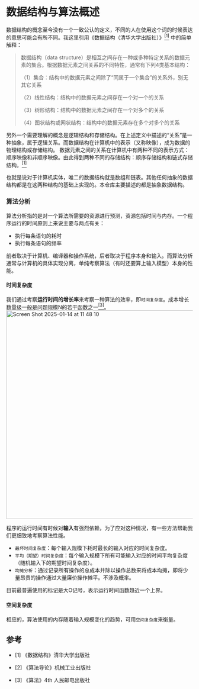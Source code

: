 # 数据结构与算法概述

数据结构的概念至今没有一个一致公认的定义，不同的人在使用这个词的时候表达的意思可能会有所不同。我这里引用《数据结构（清华大学出版社）》[<sup>[1]</sup>](#refer-anchor-1) 中的简单解释：

> 数据结构（data structure）是相互之间存在一种或多种特定关系的数据元素的集合。根据数据元素之间关系的不同特性，通常有下列4类基本结构：
> 
> （1）集合：结构中的数据元素之间除了“同属于一个集合”的关系外，别无其它关系
> 
> （2）线性结构：结构中的数据元素之间存在一个对一个的关系
> 
> （3）树形结构：结构中的数据元素之间存在一个对多个的关系
> 
> （4）图状结构或网状结构：结构中的数据元素存在多个对多个的关系

另外一个需要理解的概念是逻辑结构和存储结构。在上述定义中描述的“关系”是一种抽象，属于逻辑关系。而数据结构在计算机中的表示（又称映像），成为数据的物理结构或存储结构。
数据元素之间的关系在计算机中有两种不同的表示方式：顺序映像和非顺序映像。由此得到两种不同的存储结构：顺序存储结构和链式存储结构。[<sup>[1]</sup>](#refer-anchor-1)

也就是说对于计算机实体，唯二的数据结构就是数组和链表。其他任何抽象的数据结构都是在这两种结构的基础上实现的。本仓库主要描述的都是抽象数据结构。

### 算法分析
算法分析指的是对一个算法所需要的资源进行预测，资源包括时间与内存。一个程序运行的时间原则上来说主要与两点有关：
- 执行每条语句的耗时
- 执行每条语句的频率

前者取决于计算机、编译器和操作系统，后者取决于程序本身和输入。而算法分析通常与计算机的具体实现分离，单纯考察算法（有时还要算上输入模型）本身的性能。

#### 时间复杂度
我们通过考察**运行时间的增长率**来考察一种算法的效率，即`时间复杂度`。成本增长数量级一般是问题规模N的若干函数之一[<sup>[3]</sup>](#refer-anchor-3)。
<img width="564" alt="Screen Shot 2025-01-14 at 11 48 10" src="https://github.com/user-attachments/assets/14805a0f-8650-452c-8b71-f6ac6d56ba3c" />

程序的运行时间有时候对**输入**有强烈依赖，为了应对这种情况，有一些方法帮助我们更细致地考察算法性能。
- `最坏时间复杂度`：每个输入规模下耗时最长的输入对应的时间复杂度。
- `平均（期望）时间复杂度`：每个输入规模下所有可能输入对应的时间平均复杂度（随机输入下的期望时间复杂度）。
- `均摊分析`：通过记录所有操作的总成本并除以操作总数来将成本均摊，即将少量昂贵的操作通过大量廉价操作摊平。不涉及概率。

目前最普遍使用的标记是大O记号，表示运行时间函数趋近一个上界。
#### 空间复杂度
相应的，算法使用的内存随着输入规模变化的趋势，可用`空间复杂度`来衡量。

## 参考

<div id="refer-anchor-1"></div>

- [1] 《数据结构》清华大学出版社

<div id="refer-anchor-2"></div>

- [2] 《算法导论》机械工业出版社

<div id="refer-anchor-3"></div>

- [3] 《算法》4th 人民邮电出版社

